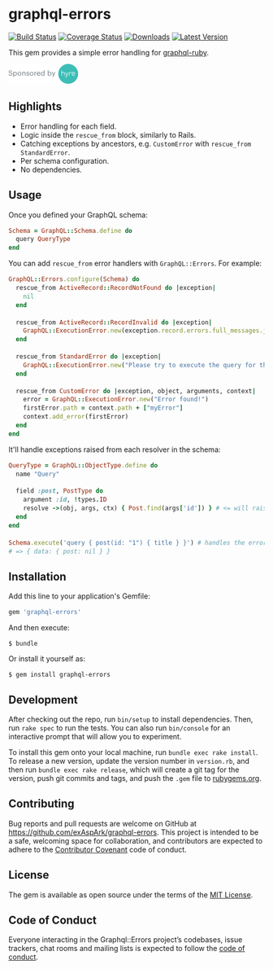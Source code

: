 # graphql-errors

[![Build Status](https://travis-ci.org/exAspArk/graphql-errors.svg?branch=master)](https://travis-ci.org/exAspArk/graphql-errors)
[![Coverage Status](https://coveralls.io/repos/github/exAspArk/graphql-errors/badge.svg?branch=master)](https://coveralls.io/github/exAspArk/graphql-errors?branch=master)
[![Downloads](https://img.shields.io/gem/dt/graphql-errors.svg)](https://rubygems.org/gems/graphql-errors)
[![Latest Version](https://img.shields.io/gem/v/graphql-errors.svg)](https://rubygems.org/gems/graphql-errors)

This gem provides a simple error handling for [graphql-ruby](https://github.com/rmosolgo/graphql-ruby).

<a href="https://www.hyrestaff.com/" target="_blank" rel="noopener noreferrer">
  <img src="images/hyre.png" height="39" width="137" alt="Sponsored by Hyre" style="max-width:100%;">
</a>

## Highlights

* Error handling for each field.
* Logic inside the `rescue_from` block, similarly to Rails.
* Catching exceptions by ancestors, e.g. `CustomError` with `rescue_from StandardError`.
* Per schema configuration.
* No dependencies.

## Usage

Once you defined your GraphQL schema:

```ruby
Schema = GraphQL::Schema.define do
  query QueryType
end
```

You can add `rescue_from` error handlers with `GraphQL::Errors`. For example:

```ruby
GraphQL::Errors.configure(Schema) do
  rescue_from ActiveRecord::RecordNotFound do |exception|
    nil
  end

  rescue_from ActiveRecord::RecordInvalid do |exception|
    GraphQL::ExecutionError.new(exception.record.errors.full_messages.join("\n"))
  end

  rescue_from StandardError do |exception|
    GraphQL::ExecutionError.new("Please try to execute the query for this field later")
  end

  rescue_from CustomError do |exception, object, arguments, context|
    error = GraphQL::ExecutionError.new("Error found!")
    firstError.path = context.path + ["myError"]
    context.add_error(firstError)
  end
end
```

It'll handle exceptions raised from each resolver in the schema:

```ruby
QueryType = GraphQL::ObjectType.define do
  name "Query"

  field :post, PostType do
    argument :id, !types.ID
    resolve ->(obj, args, ctx) { Post.find(args['id']) } # <= will raise ActiveRecord::RecordNotFound
  end
end

Schema.execute('query { post(id: "1") { title } }') # handles the error without failing the whole query
# => { data: { post: nil } }
```

## Installation

Add this line to your application's Gemfile:

```ruby
gem 'graphql-errors'
```

And then execute:

    $ bundle

Or install it yourself as:

    $ gem install graphql-errors

## Development

After checking out the repo, run `bin/setup` to install dependencies. Then, run `rake spec` to run the tests. You can also run `bin/console` for an interactive prompt that will allow you to experiment.

To install this gem onto your local machine, run `bundle exec rake install`. To release a new version, update the version number in `version.rb`, and then run `bundle exec rake release`, which will create a git tag for the version, push git commits and tags, and push the `.gem` file to [rubygems.org](https://rubygems.org).

## Contributing

Bug reports and pull requests are welcome on GitHub at https://github.com/exAspArk/graphql-errors. This project is intended to be a safe, welcoming space for collaboration, and contributors are expected to adhere to the [Contributor Covenant](http://contributor-covenant.org) code of conduct.

## License

The gem is available as open source under the terms of the [MIT License](http://opensource.org/licenses/MIT).

## Code of Conduct

Everyone interacting in the Graphql::Errors project’s codebases, issue trackers, chat rooms and mailing lists is expected to follow the [code of conduct](https://github.com/exAspArk/graphql-errors/blob/master/CODE_OF_CONDUCT.md).
